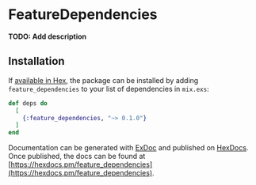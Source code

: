 # FeatureDependencies

**TODO: Add description**

## Installation

If [available in Hex](https://hex.pm/docs/publish), the package can be installed
by adding `feature_dependencies` to your list of dependencies in `mix.exs`:

```elixir
def deps do
  [
    {:feature_dependencies, "~> 0.1.0"}
  ]
end
```

Documentation can be generated with [ExDoc](https://github.com/elixir-lang/ex_doc)
and published on [HexDocs](https://hexdocs.pm). Once published, the docs can
be found at [https://hexdocs.pm/feature_dependencies](https://hexdocs.pm/feature_dependencies).

